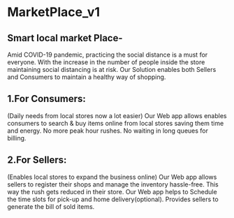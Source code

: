 # MarketPlace_v1

## Smart local market Place-

Amid COVID-19 pandemic, practicing the social distance is a must for everyone.
With the increase in the number of people inside the store maintaining social distancing is at risk.
Our Solution enables both Sellers and Consumers to maintain a healthy way of shopping.

## 1.For Consumers:
(Daily needs from local stores now a lot easier)
Our Web app allows enables consumers to search & buy items online from local stores saving them time and energy.
No more peak hour rushes. No waiting in long queues for billing.

## 2.For Sellers:
(Enables local stores to expand the business online)
Our Web app allows sellers to register their shops and manage the inventory hassle-free. This way the rush gets reduced in their store.
Our Web app helps to Schedule the time slots for pick-up and home delivery(optional). Provides sellers to generate the bill of sold items.

